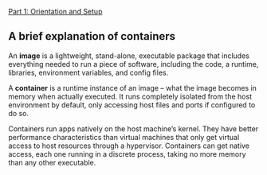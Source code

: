 [Part 1: Orientation and Setup](https://docs.docker.com/get-started/)


## A brief explanation of containers

An **image** is a lightweight, stand-alone, executable package that includes everything needed to run a piece of software, including the code, a runtime, libraries, environment variables, and config files.

A **container** is a runtime instance of an image – what the image becomes in memory when actually executed. It runs completely isolated from the host environment by default, only accessing host files and ports if configured to do so.

Containers run apps natively on the host machine’s kernel. They have better performance characteristics than virtual machines that only get virtual access to host resources through a hypervisor. Containers can get native access, each one running in a discrete process, taking no more memory than any other executable.


